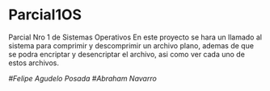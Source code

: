 # Parcial1OS
Parcial Nro 1 de Sistemas Operativos
En este proyecto se hara un llamado al sistema para comprimir y descomprimir un archivo plano, ademas de que se podra encriptar y desencriptar el archivo, asi como ver cada uno de estos archivos. 

*#Felipe Agudelo Posada*
*#Abraham Navarro*